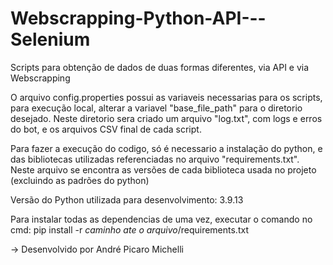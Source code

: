 # Webscrapping-Python-API---Selenium
Scripts para obtenção de dados de duas formas diferentes, via API e via Webscrapping

O arquivo config.properties possui as variaveis necessarias para os scripts, para execução local, alterar a variavel "base_file_path" para o diretorio desejado. Neste diretorio sera criado um arquivo "log.txt", com logs e erros do bot, e os arquivos CSV final de cada script.

Para fazer a execução do codigo, só é necessario a instalação do python, e das bibliotecas utilizadas referenciadas no arquivo "requirements.txt". Neste arquivo se encontra as versões de cada biblioteca usada no projeto (excluindo as padrões do python)

Versão do Python utilizada para desenvolvimento: 3.9.13

Para instalar todas as dependencias de uma vez, executar o comando no cmd:
pip install -r *caminho ate o arquivo*/requirements.txt

-> Desenvolvido por André Picaro Michelli
